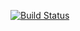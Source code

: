 [![Build Status](https://travis-ci.com/Viraj-Sonavane/Bugtastic.svg?branch=master)](https://travis-ci.com/Viraj-Sonavane/Bugtastic)
